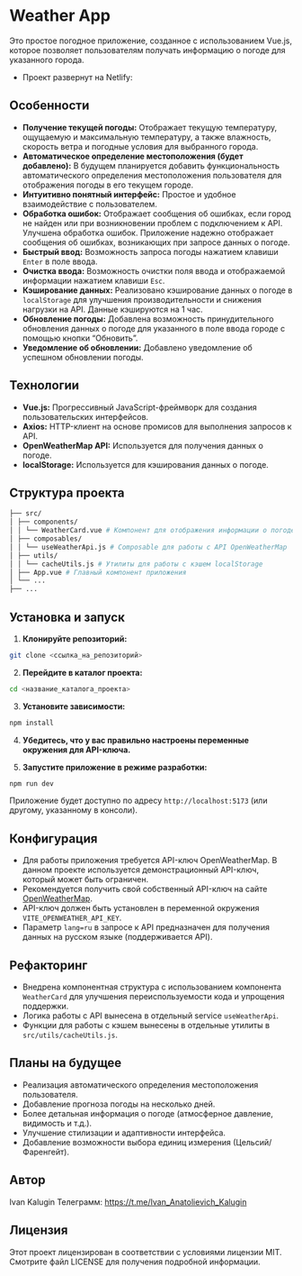 # Weather App

Это простое погодное приложение, созданное с использованием Vue.js, которое позволяет пользователям получать информацию о погоде для указанного города.

- Проект развернут на Netlify:

## Особенности

- **Получение текущей погоды:** Отображает текущую температуру, ощущаемую и максимальную температуру, а также влажность, скорость ветра и погодные условия для выбранного города.
- **Автоматическое определение местоположения (будет добавлено):** В будущем планируется добавить функциональность автоматического определения местоположения пользователя для отображения погоды в его текущем городе.
- **Интуитивно понятный интерфейс:** Простое и удобное взаимодействие с пользователем.
- **Обработка ошибок:** Отображает сообщения об ошибках, если город не найден или при возникновении проблем с подключением к API. Улучшена обработка ошибок. Приложение надежно отображает сообщения об ошибках, возникающих при запросе данных о погоде.
- **Быстрый ввод:** Возможность запроса погоды нажатием клавиши `Enter` в поле ввода.
- **Очистка ввода:** Возможность очистки поля ввода и отображаемой информации нажатием клавиши `Esc`.
- **Кэширование данных:** Реализовано кэширование данных о погоде в `localStorage` для улучшения производительности и снижения нагрузки на API. Данные кэшируются на 1 час.
- **Обновление погоды:** Добавлена возможность принудительного обновления данных о погоде для указанного в поле ввода городе с помощью кнопки “Обновить”.
- **Уведомление об обновлении:** Добавлено уведомление об успешном обновлении погоды.

## Технологии

- **Vue.js:** Прогрессивный JavaScript-фреймворк для создания пользовательских интерфейсов.
- **Axios:** HTTP-клиент на основе промисов для выполнения запросов к API.
- **OpenWeatherMap API:** Используется для получения данных о погоде.
- **localStorage:** Используется для кэширования данных о погоде.

## Структура проекта

```bash
├── src/
│ ├── components/
│ │ └── WeatherCard.vue # Компонент для отображения информации о погоде
│ ├── composables/
│ │ └── useWeatherApi.js # Composable для работы с API OpenWeatherMap
│ ├── utils/
│ │ └── cacheUtils.js # Утилиты для работы с кэшем localStorage
│ ├── App.vue # Главный компонент приложения
│ └── ...
├── ...
```

## Установка и запуск

1.  **Клонируйте репозиторий:**

```bash
git clone <ссылка_на_репозиторий>
```

2.  **Перейдите в каталог проекта:**

```bash
cd <название_каталога_проекта>
```

3.  **Установите зависимости:**

```bash
npm install
```

4. **Убедитесь, что у вас правильно настроены переменные окружения для API-ключа.**

5. **Запустите приложение в режиме разработки:**

```bash
npm run dev
```

Приложение будет доступно по адресу `http://localhost:5173` (или другому, указанному в консоли).

## Конфигурация

- Для работы приложения требуется API-ключ OpenWeatherMap. В данном проекте используется демонстрационный API-ключ, который может быть ограничен.
- Рекомендуется получить свой собственный API-ключ на сайте [OpenWeatherMap](https://openweathermap.org/).
- API-ключ должен быть установлен в переменной окружения `VITE_OPENWEATHER_API_KEY`.
- Параметр `lang=ru` в запросе к API предназначен для получения данных на русском языке (поддерживается API).

## Рефакторинг

- Внедрена компонентная структура с использованием компонента `WeatherCard` для улучшения переиспользуемости кода и упрощения поддержки.
- Логика работы с API вынесена в отдельный service `useWeatherApi`.
- Функции для работы с кэшем вынесены в отдельные утилиты в `src/utils/cacheUtils.js`.

## Планы на будущее

- Реализация автоматического определения местоположения пользователя.
- Добавление прогноза погоды на несколько дней.
- Более детальная информация о погоде (атмосферное давление, видимость и т.д.).
- Улучшение стилизации и адаптивности интерфейса.
- Добавление возможности выбора единиц измерения (Цельсий/Фаренгейт).

## Автор

Ivan Kalugin Телеграмм: https://t.me/Ivan_Anatolievich_Kalugin

## Лицензия

Этот проект лицензирован в соответствии с условиями лицензии MIT. Смотрите файл LICENSE для получения подробной информации.
